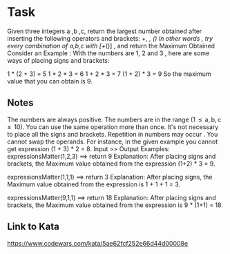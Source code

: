 # Task
Given three integers a ,b ,c, return the largest number obtained after inserting the following operators and brackets: +, *, ()
In other words , try every combination of a,b,c with [*+()] , and return the Maximum Obtained
Consider an Example :
With the numbers are 1, 2 and 3 , here are some ways of placing signs and brackets:

1 * (2 + 3) = 5
1 * 2 * 3 = 6
1 + 2 * 3 = 7
(1 + 2) * 3 = 9
So the maximum value that you can obtain is 9.

## Notes
The numbers are always positive.
The numbers are in the range (1  ≤  a, b, c  ≤  10).
You can use the same operation more than once.
It's not necessary to place all the signs and brackets.
Repetition in numbers may occur .
You cannot swap the operands. For instance, in the given example you cannot get expression (1 + 3) * 2 = 8.
Input >> Output Examples:
expressionsMatter(1,2,3)  ==>  return 9
Explanation:
After placing signs and brackets, the Maximum value obtained from the expression (1+2) * 3 = 9.

expressionsMatter(1,1,1)  ==>  return 3
Explanation:
After placing signs, the Maximum value obtained from the expression is 1 + 1 + 1 = 3.

expressionsMatter(9,1,1)  ==>  return 18
Explanation:
After placing signs and brackets, the Maximum value obtained from the expression is 9 * (1+1) = 18.



## Link to Kata
https://www.codewars.com/kata/5ae62fcf252e66d44d00008e